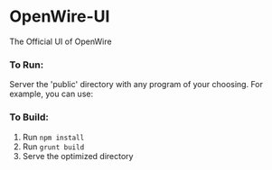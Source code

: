 OpenWire-UI
===========

The Official UI of OpenWire

### To Run:
Server the 'public' directory with any program of your choosing. For example, you can use:

### To Build:
1. Run `npm install`
2. Run `grunt build`
3. Serve the optimized directory
